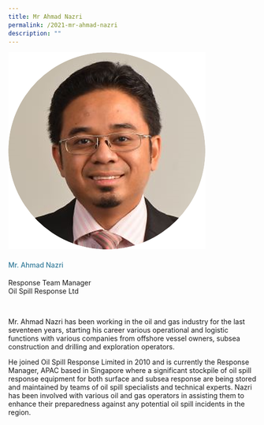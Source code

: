 ```yaml
---
title: Mr Ahmad Nazri
permalink: /2021-mr-ahmad-nazri
description: ""
---
```



<div class="row">
            <div class="col is-3">
              <img src="images/speakers/Ahmad-Nazri.png">
            </div>
            <div class="col is-9 speaker-details">
              <h4>Mr. Ahmad Nazri</h4>
<p>Response Team Manager<br>
Oil Spill Response Ltd</p><br>
<p>
Mr. Ahmad Nazri has been working in the oil and gas industry for the last seventeen years, starting his career various operational and logistic functions with various companies from offshore vessel owners, subsea construction and drilling and exploration operators.</p><p>
He joined Oil Spill Response Limited in 2010 and is currently the Response Manager, APAC based in Singapore where a significant stockpile of oil spill response equipment for both surface and subsea response are being stored and maintained by teams of oil spill specialists and technical experts. Nazri has been involved with various oil and gas operators in assisting them to enhance their preparedness against any potential oil spill incidents in the region.</p>
            </div>
          </div> 
					
<style type="text/css"> 
    .is-left{
      text-align: left;
    }
    h4{
      font-weight: 500; 
      color: #337B9A !important;
    }
     .speaker-details p { text-align: justified; }
  </style>